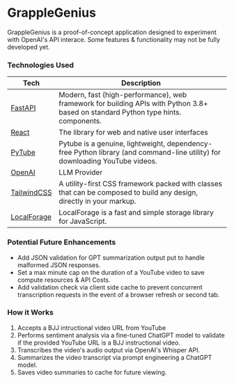 # GrappleGenius

GrappleGenius is a proof-of-concept application designed to experiment with OpenAI's API interace. Some features & functionality may not be fully developed yet.

### Technologies Used

| **Tech**                                                  | **Description**                                                                                                                    |
| --------------------------------------------------------- | ---------------------------------------------------------------------------------------------------------------------------------- |
| [FastAPI](https://fastapi.tiangolo.com/)                  | Modern, fast (high-performance), web framework for building APIs with Python 3.8+ based on standard Python type hints. components. |
| [React](https://react.dev/)                               | The library for web and native user interfaces                                                                                     |
| [PyTube](https://github.com/pytube/pytube)                | Pytube is a genuine, lightweight, dependency-free Python library (and command-line utility) for downloading YouTube videos.        |
| [OpenAI](https://platform.openai.com/docs/api-reference)  | LLM Provider                                                                                                                       |
| [TailwindCSS](https://tailwindcss.com/)                   | A utility-first CSS framework packed with classes that can be composed to build any design, directly in your markup.               |
| [LocalForage](https://github.com/localForage/localForage) | LocalForage is a fast and simple storage library for JavaScript.                                                                   |

### Potential Future Enhancements

-   Add JSON validation for GPT summarization output put to handle malformed JSON responses.
-   Set a max minute cap on the duration of a YouTube video to save compute resources & API Costs.
-   Add validation check via client side cache to prevent concurrent transcription requests in the event of a browser refresh or second tab.

### How it Works

1. Accepts a BJJ intructional video URL from YouTube
2. Performs sentiment analysis via a fine-tuned ChatGPT model to validate if the provided YouTube URL is a BJJ instructional video.
3. Transcribes the video's audio output via OpenAI's Whisper API.
4. Summarizes the video transcript via prompt engineering a ChatGPT model.
5. Saves video summaries to cache for future viewing.
